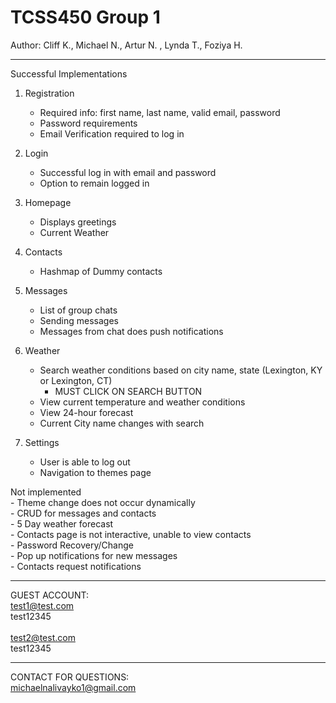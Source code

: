 # TCSS450 Group 1
Author: Cliff K., Michael N., Artur N. , Lynda T., Foziya H.

---------------------------------------------------------------------------------------------------

Successful Implementations
1. Registration
    - Required info: first name, last name, valid email, password
    - Password requirements
    - Email Verification required to log in

2. Login
    - Successful log in with email and password
    - Option to remain logged in
    


3. Homepage
    - Displays greetings
    - Current Weather

4. Contacts
    - Hashmap of Dummy contacts

5. Messages
    - List of group chats
    - Sending messages
    - Messages from chat does push notifications


6. Weather
    - Search weather conditions based on city name, state (Lexington, KY  or Lexington, CT)
        - MUST CLICK ON SEARCH BUTTON
    - View current temperature and weather conditions
    - View 24-hour forecast
    - Current City name changes with search

7. Settings
    - User is able to log out
    - Navigation to themes page

Not implemented <br />
    - Theme change does not occur dynamically <br />
    - CRUD for messages and contacts <br />
    - 5 Day weather forecast <br />
    - Contacts page is not interactive, unable to view contacts <br />
    - Password Recovery/Change <br />
    - Pop up notifications for new messages <br />
    - Contacts request notifications <br />

---------------------------------------------------------------------------------------------------

GUEST ACCOUNT: <br />
test1@test.com <br/>
test12345 
<br /> <br />
test2@test.com <br />
test12345

---------------------------------------------------------------------------------------------------

CONTACT FOR QUESTIONS:<br/>
michaelnalivayko1@gmail.com
